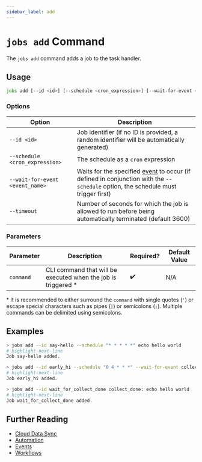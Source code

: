 ```yaml
---
sidebar_label: add
---
```


# `jobs add` Command

The `jobs add` command adds a job to the task handler.

## Usage

```bash
jobs add [--id <id>] [--schedule <cron_expression>] [--wait-for-event <event_name>] <command>
```

### Options

| Option                          | Description                                                                                                                                                  |
| ------------------------------- | ------------------------------------------------------------------------------------------------------------------------------------------------------------ |
| `--id <id>`                     | Job identifier (if no ID is provided, a random identifier will be automatically generated)                                                                   |
| `--schedule <cron_expression>`  | The schedule as a `cron` expression                                                                                                                          |
| `--wait-for-event <event_name>` | Waits for the specified [event](../../../events/index.md) to occur (if defined in conjunction with the `--schedule` option, the schedule must trigger first) |
| `--timeout`                     | Number of seconds for which the job is allowed to run before being automatically terminated (default 3600)                                                   |

### Parameters

| Parameter | Description                                                    | Required? | Default Value |
| --------- | -------------------------------------------------------------- | --------- | ------------- |
| `command` | CLI command that will be executed when the job is triggered \* | ✔️        | N/A           |

\* It is recommended to either surround the `command` with single quotes (`'`) or escape special characters such as pipes (`|`) or semicolons (`;`). Multiple commands can be delimited using semicolons.

## Examples

```bash title="Print 'hello world' to the console every minute"
> jobs add --id say-hello --schedule "* * * * *" echo hello world
# highlight-next-line
​Job say-hello added.
```

```bash title="At 4am each morning, wait for message of type collect_done and print a message"
> jobs add --id early_hi --schedule "0 4 * * *" --wait-for-event collect_done 'match is("volume") | format id'
# highlight-next-line
​Job early_hi added.
```

```bash title="Wait for message of type collect_done and print a message"
> jobs add --id wait_for_collect_done collect_done: echo hello world
# highlight-next-line
​Job wait_for_collect_done added.
```

## Further Reading

- [Cloud Data Sync](../../../../concepts/cloud-data-sync/index.md)
- [Automation](../../../../concepts/automation/index.md)
- [Events](../../../events/index.md)
- [Workflows](../../../workflows/index.md)
